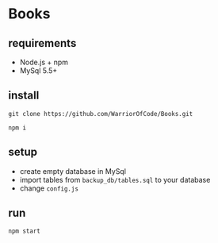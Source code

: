 # Books


## requirements
* Node.js + npm
* MySql 5.5+

## install
```
git clone https://github.com/WarriorOfCode/Books.git
```
```
npm i
```

## setup
* create empty database in MySql
* import tables from `backup_db/tables.sql` to your database
* change `config.js`

## run
```
npm start
```
